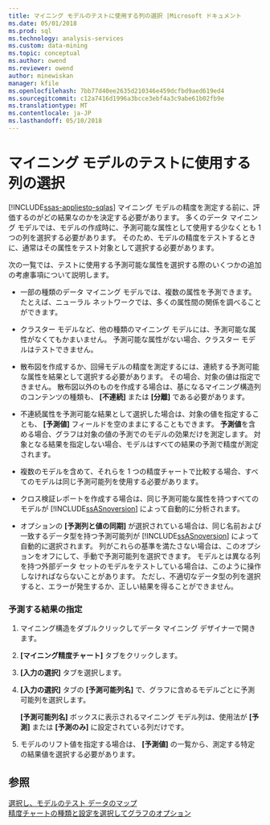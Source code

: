 ```yaml
---
title: マイニング モデルのテストに使用する列の選択 |Microsoft ドキュメント
ms.date: 05/01/2018
ms.prod: sql
ms.technology: analysis-services
ms.custom: data-mining
ms.topic: conceptual
ms.author: owend
ms.reviewer: owend
author: minewiskan
manager: kfile
ms.openlocfilehash: 7bb77d40ee2635d210346e459dcfbd9aed619ed4
ms.sourcegitcommit: c12a7416d1996a3bcce3ebf4a3c9abe61b02fb9e
ms.translationtype: MT
ms.contentlocale: ja-JP
ms.lasthandoff: 05/10/2018
---
```

# <a name="choose-the-column-to-use-for-testing-a-mining-model"></a>マイニング モデルのテストに使用する列の選択
[!INCLUDE[ssas-appliesto-sqlas](../../includes/ssas-appliesto-sqlas.md)]
  マイニング モデルの精度を測定する前に、評価するのがどの結果なのかを決定する必要があります。 多くのデータ マイニング モデルでは、モデルの作成時に、予測可能な属性として使用する少なくとも 1 つの列を選択する必要があります。 そのため、モデルの精度をテストするときに、通常はその属性をテスト対象として選択する必要があります。  
  
 次の一覧では、テストに使用する予測可能な属性を選択する際のいくつかの追加の考慮事項について説明します。  
  
-   一部の種類のデータ マイニング モデルでは、複数の属性を予測できます。たとえば、ニューラル ネットワークでは、多くの属性間の関係を調べることができます。  
  
-   クラスター モデルなど、他の種類のマイニング モデルには、予測可能な属性がなくてもかまいません。 予測可能な属性がない場合、クラスター モデルはテストできません。  
  
-   散布図を作成するか、回帰モデルの精度を測定するには、連続する予測可能な属性を結果として選択する必要があります。 その場合、対象の値は指定できません。 散布図以外のものを作成する場合は、基になるマイニング構造列のコンテンツの種類も、 **[不連続]** または **[分離]** である必要があります。  
  
-   不連続属性を予測可能な結果として選択した場合は、対象の値を指定することも、 **[予測値]** フィールドを空のままにすることもできます。 **予測値**を含める場合、グラフは対象の値の予測でのモデルの効果だけを測定します。 対象となる結果を指定しない場合、モデルはすべての結果の予測で精度が測定されます。  
  
-   複数のモデルを含めて、それらを 1 つの精度チャートで比較する場合、すべてのモデルは同じ予測可能列を使用する必要があります。  
  
-   クロス検証レポートを作成する場合は、同じ予測可能な属性を持つすべてのモデルが [!INCLUDE[ssASnoversion](../../includes/ssasnoversion-md.md)] によって自動的に分析されます。  
  
-   オプションの **[予測列と値の同期]** が選択されている場合は、同じ名前および一致するデータ型を持つ予測可能列が [!INCLUDE[ssASnoversion](../../includes/ssasnoversion-md.md)] によって自動的に選択されます。 列がこれらの基準を満たさない場合は、このオプションをオフにして、手動で予測可能列を選択できます。 モデルとは異なる列を持つ外部データ セットのモデルをテストしている場合は、このように操作しなければならないことがあります。 ただし、不適切なデータ型の列を選択すると、エラーが発生するか、正しい結果を得ることができません。  
  
### <a name="specify-the-outcome-to-predict"></a>予測する結果の指定  
  
1.  マイニング構造をダブルクリックしてデータ マイニング デザイナーで開きます。  
  
2.  **[マイニング精度チャート]** タブをクリックします。  
  
3.  **[入力の選択]** タブを選択します。  
  
4.  **[入力の選択]** タブの **[予測可能列名]** で、グラフに含めるモデルごとに予測可能列を選択します。  
  
     **[予測可能列名]** ボックスに表示されるマイニング モデル列は、使用法が **[予測]** または **[予測のみ]** に設定されている列だけです。  
  
5.  モデルのリフト値を指定する場合は、 **[予測値]** の一覧から、測定する特定の結果値を選択する必要があります。  
  
## <a name="see-also"></a>参照  
 [選択し、モデルのテスト データのマップ](../../analysis-services/data-mining/choose-and-map-model-testing-data.md)   
 [精度チャートの種類と設定を選択してグラフのオプション](../../analysis-services/data-mining/choose-an-accuracy-chart-type-and-set-chart-options.md)  
  
  
